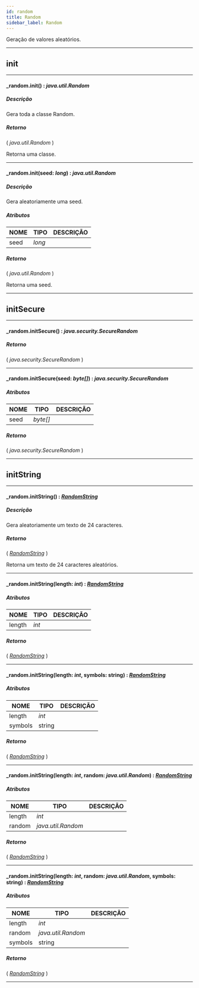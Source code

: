 ```yaml
---
id: random
title: Random
sidebar_label: Random
---
```


Geração de valores aleatórios.

---

## init

---

#### _random.init() : _java.util.Random_
##### Descrição

Gera toda a classe Random.

##### Retorno

( _java.util.Random_ )

Retorna uma classe.

---

#### _random.init(seed: _long_) : _java.util.Random_
##### Descrição

Gera aleatoriamente uma seed.

##### Atributos

| NOME | TIPO | DESCRIÇÃO |
|---|---|---|
| seed | _long_ |   |

##### Retorno

( _java.util.Random_ )

Retorna uma seed.

---

## initSecure

---

#### _random.initSecure() : _java.security.SecureRandom_
##### Retorno

( _java.security.SecureRandom_ )


---

#### _random.initSecure(seed: _byte[]_) : _java.security.SecureRandom_
##### Atributos

| NOME | TIPO | DESCRIÇÃO |
|---|---|---|
| seed | _byte[]_ |   |

##### Retorno

( _java.security.SecureRandom_ )


---

## initString

---

#### _random.initString() : _[RandomString](../../objects/RandomString)_
##### Descrição

Gera aleatoriamente um texto de 24 caracteres.

##### Retorno

( _[RandomString](../../objects/RandomString)_ )

Retorna um texto de 24 caracteres aleatórios.

---

#### _random.initString(length: _int_) : _[RandomString](../../objects/RandomString)_
##### Atributos

| NOME | TIPO | DESCRIÇÃO |
|---|---|---|
| length | _int_ |   |

##### Retorno

( _[RandomString](../../objects/RandomString)_ )


---

#### _random.initString(length: _int_, symbols: string) : _[RandomString](../../objects/RandomString)_
##### Atributos

| NOME | TIPO | DESCRIÇÃO |
|---|---|---|
| length | _int_ |   |
| symbols | string |   |

##### Retorno

( _[RandomString](../../objects/RandomString)_ )


---

#### _random.initString(length: _int_, random: _java.util.Random_) : _[RandomString](../../objects/RandomString)_
##### Atributos

| NOME | TIPO | DESCRIÇÃO |
|---|---|---|
| length | _int_ |   |
| random | _java.util.Random_ |   |

##### Retorno

( _[RandomString](../../objects/RandomString)_ )


---

#### _random.initString(length: _int_, random: _java.util.Random_, symbols: string) : _[RandomString](../../objects/RandomString)_
##### Atributos

| NOME | TIPO | DESCRIÇÃO |
|---|---|---|
| length | _int_ |   |
| random | _java.util.Random_ |   |
| symbols | string |   |

##### Retorno

( _[RandomString](../../objects/RandomString)_ )


---

